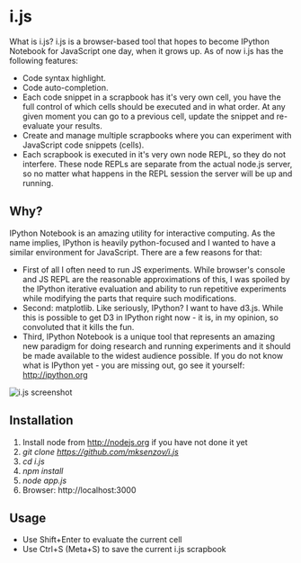 i.js
====

What  is i.js? i.js is a browser-based tool that hopes to become IPython Notebook for JavaScript one day, when it grows up. As of now i.js has the following features:

* Code syntax highlight.
* Code auto-completion.
* Each code snippet in a scrapbook has it's very own cell, you have the full control of which cells should be executed and in what order. At any given moment you can go to a previous cell, update the snippet and re-evaluate your results.
* Create and manage multiple scrapbooks where you can experiment with JavaScript code snippets (cells).
* Each scrapbook is executed in it's very own node REPL, so they do not interfere. These node REPLs are separate from the actual node.js server, so no matter what happens in the REPL session the server will be up and running.


Why?
----

IPython Notebook is an amazing utility for interactive computing. As the name implies, IPython is heavily python-focused and I wanted to have a similar environment for JavaScript. There are a few reasons for that:

* First of all I often need to run JS experiments. While browser's console and JS REPL are the reasonable approximations of this, I was spoiled by the IPython iterative evaluation and ability to run repetitive experiments while modifying the parts that require such modifications.
* Second: matplotlib. Like seriously, IPython? I want to have d3.js. While this is possible to get D3 in IPython right now - it is, in my opinion, so convoluted that it kills the fun.
* Third, IPython Notebook is a unique tool that represents an amazing new paradigm for doing research and running experiments and it should be made available to the widest audience possible. If you do not know what is IPython yet - you are missing out, go see it yourself: http://ipython.org

![i.js screenshot](http://i.imgur.com/jkadPJi.png?1 "i.js screenshot")

Installation
-------------

1. Install node from http://nodejs.org if you have not done it yet
2. _git clone https://github.com/mksenzov/i.js_
3. _cd i.js_
4. _npm install_
5. _node app.js_
6. Browser: http://localhost:3000

Usage
-----

* Use Shift+Enter to evaluate the current cell
* Use Ctrl+S (Meta+S) to save the current i.js scrapbook
